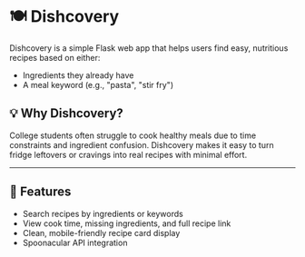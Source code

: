 # 🍽️ Dishcovery

Dishcovery is a simple Flask web app that helps users find easy, nutritious recipes based on either:
- Ingredients they already have
- A meal keyword (e.g., "pasta", "stir fry")

## 💡 Why Dishcovery?
College students often struggle to cook healthy meals due to time constraints and ingredient confusion. Dishcovery makes it easy to turn fridge leftovers or cravings into real recipes with minimal effort.

---

## 🚀 Features
- Search recipes by ingredients or keywords
- View cook time, missing ingredients, and full recipe link
- Clean, mobile-friendly recipe card display
- Spoonacular API integration
